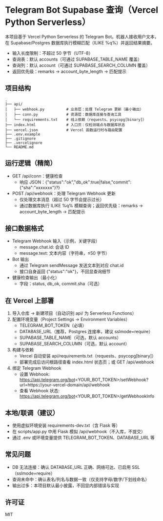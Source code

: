 # Telegram Bot Supabase 查询（Vercel Python Serverless）

本项目基于 Vercel Python Serverless 的 Telegram Bot。机器人接收用户文本，在 Supabase/Postgres 数据库执行模糊匹配（ILIKE %q%）并返回结果摘要。

- 输入长度限制：不超过 50 字节（UTF-8）
- 查询表：默认 accounts（可通过 SUPABASE_TABLE_NAME 覆盖）
- 查询列：默认 account（可通过 SUPABASE_SEARCH_COLUMN 覆盖）
- 返回优先级：remarks → account_byte_length → 匹配提示

## 项目结构

```
.
├── api/
│   ├── webhook.py          # 业务层：处理 Telegram 更新（最小输出）
│   ├── conn.py             # 资源层：数据库连接与查询工具
│   └── requirements.txt    # 线上依赖（requests、psycopg[binary]）
├── index.html              # 入口页：仅检测端点与数据库状态
├── vercel.json             # Vercel 函数运行时与路由配置
├── .env.example
├── .gitignore
├── .vercelignore
└── README.md
```

## 运行逻辑（精简）

- GET /api/conn：健康检查
  - 响应 JSON：{"status":"ok","db_ok":true|false,"commit":{"sha":"xxxxxxx"}?}
- POST /api/webhook：处理 Telegram Webhook 更新
  - 仅处理文本消息（超过 50 字节会提示过长）
  - 通过数据库执行 ILIKE %q% 模糊查询；返回优先级：remarks → account_byte_length → 匹配提示

## 接口数据格式

- Telegram Webhook 输入（示例，关键字段）
  - message.chat.id: 会话 ID
  - message.text: 文本内容（字符串，≤50 字节）
- Bot 输出
  - 通过 Telegram sendMessage 发送文本到对应 chat.id
  - 接口自身返回 {"status":"ok"}，不回显查询细节
- 健康检查输出（最小化）
  - 字段：status, db_ok, commit.sha（可选）

## 在 Vercel 上部署

1) 导入仓库 → 新建项目（自动识别 api/ 为 Serverless Functions）
2) 配置环境变量（Project Settings → Environment Variables）
   - TELEGRAM_BOT_TOKEN（必填）
   - DATABASE_URL（推荐，Postgres 连接串，建议 sslmode=require）
   - SUPABASE_TABLE_NAME（可选，默认 accounts）
   - SUPABASE_SEARCH_COLUMN（可选，默认 account）
3) 构建与依赖
   - Vercel 自动安装 api/requirements.txt（requests、psycopg[binary]）
   - 部署完成后访问根路径查看 index.html 状态页；或 GET /api/webhook
4) 绑定 Telegram Webhook
   - 设置 Webhook: https://api.telegram.org/bot<YOUR_BOT_TOKEN>/setWebhook?url=https://your-vercel-domain/api/webhook
   - 查看 Webhook 状态: https://api.telegram.org/bot<YOUR_BOT_TOKEN>/getWebhookInfo

## 本地/联调（建议）

- 使用虚拟环境安装 requirements-dev.txt（含 Flask 等）
- 在 scripts/app.py 中用 Flask 模拟 /api/webhook（不入库，不提交）
- 通过 .env 或环境变量提供 TELEGRAM_BOT_TOKEN、DATABASE_URL 等

## 常见问题

- DB 无法连接：确认 DATABASE_URL 正确、网络可达、已启用 SSL（sslmode=require）
- 查询未命中：确认表名/列名与数据一致（仅支持字母/数字/下划线命名）
- 输出过多：本项目默认最小披露，不回显内部错误与实现

## 许可证

MIT